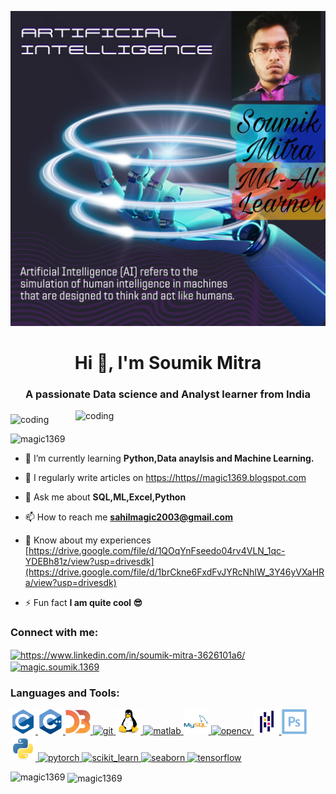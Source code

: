 ![logo](https://github.com/Magic1369/Magic1369/blob/main/github%20banner.jpg)
<h1 align="center">Hi 👋, I'm Soumik Mitra</h1>
<h3 align="center">A passionate Data science and Analyst learner from India</h3>


<img align="middle" alt="coding" width="400" src="https://images.squarespace-cdn.com/content/v1/5feb53185d3dab691b47361b/1609930648540-2AG2AUX4BL35UJ6H0PEZ/e2f96-old-header-machine-learning-pt1.gif">
<img align="right" alt="coding" width="400" src="https://aryng.com/assets/img/ani2.gif">
<p align="left"> <img src="https://komarev.com/ghpvc/?username=magic1369&label=Profile%20views&color=0e75b6&style=flat" alt="magic1369" /> </p>

- 🌱 I’m currently learning **Python,Data anaylsis and Machine Learning.**

- 📝 I regularly write articles on [https://https//magic1369.blogspot.com](https://https//magic1369.blogspot.com)

- 💬 Ask me about **SQL,ML,Excel,Python**

- 📫 How to reach me **sahilmagic2003@gmail.com**

- 📄 Know about my experiences [https://drive.google.com/file/d/1QOqYnFseedo04rv4VLN_1qc-YDEBh81z/view?usp=drivesdk](https://drive.google.com/file/d/1brCkne6FxdFvJYRcNhIW_3Y46yVXaHRa/view?usp=drivesdk)

- ⚡ Fun fact **I am quite cool 😎**

<h3 align="left">Connect with me:</h3>
<p align="left">
<a href="https://linkedin.com/in/soumik-mitra-3626101a6/" target="blank"><img align="center" src="https://raw.githubusercontent.com/rahuldkjain/github-profile-readme-generator/master/src/images/icons/Social/linked-in-alt.svg" alt="https://www.linkedin.com/in/soumik-mitra-3626101a6/" height="30" width="40" /></a>
<a href="https://instagram.com/magic.soumik.136" target="blank"><img align="center" src="https://raw.githubusercontent.com/rahuldkjain/github-profile-readme-generator/master/src/images/icons/Social/instagram.svg" alt="magic.soumik.1369" height="30" width="40" /></a>
</p>

<h3 align="left">Languages and Tools:</h3>
<p align="left"> <a href="https://www.cprogramming.com/" target="_blank" rel="noreferrer"> <img src="https://raw.githubusercontent.com/devicons/devicon/master/icons/c/c-original.svg" alt="c" width="40" height="40"/> </a> <a href="https://www.w3schools.com/cpp/" target="_blank" rel="noreferrer"> <img src="https://raw.githubusercontent.com/devicons/devicon/master/icons/cplusplus/cplusplus-original.svg" alt="cplusplus" width="40" height="40"/> </a> <a href="https://d3js.org/" target="_blank" rel="noreferrer"> <img src="https://raw.githubusercontent.com/devicons/devicon/master/icons/d3js/d3js-original.svg" alt="d3js" width="40" height="40"/> </a> <a href="https://git-scm.com/" target="_blank" rel="noreferrer"> <img src="https://www.vectorlogo.zone/logos/git-scm/git-scm-icon.svg" alt="git" width="40" height="40"/> </a> <a href="https://www.linux.org/" target="_blank" rel="noreferrer"> <img src="https://raw.githubusercontent.com/devicons/devicon/master/icons/linux/linux-original.svg" alt="linux" width="40" height="40"/> </a> <a href="https://www.mathworks.com/" target="_blank" rel="noreferrer"> <img src="https://upload.wikimedia.org/wikipedia/commons/2/21/Matlab_Logo.png" alt="matlab" width="40" height="40"/> </a> <a href="https://www.mysql.com/" target="_blank" rel="noreferrer"> <img src="https://raw.githubusercontent.com/devicons/devicon/master/icons/mysql/mysql-original-wordmark.svg" alt="mysql" width="40" height="40"/> </a> <a href="https://opencv.org/" target="_blank" rel="noreferrer"> <img src="https://www.vectorlogo.zone/logos/opencv/opencv-icon.svg" alt="opencv" width="40" height="40"/> </a> <a href="https://pandas.pydata.org/" target="_blank" rel="noreferrer"> <img src="https://raw.githubusercontent.com/devicons/devicon/2ae2a900d2f041da66e950e4d48052658d850630/icons/pandas/pandas-original.svg" alt="pandas" width="40" height="40"/> </a> <a href="https://www.photoshop.com/en" target="_blank" rel="noreferrer"> <img src="https://raw.githubusercontent.com/devicons/devicon/master/icons/photoshop/photoshop-line.svg" alt="photoshop" width="40" height="40"/> </a> <a href="https://www.python.org" target="_blank" rel="noreferrer"> <img src="https://raw.githubusercontent.com/devicons/devicon/master/icons/python/python-original.svg" alt="python" width="40" height="40"/> </a> <a href="https://pytorch.org/" target="_blank" rel="noreferrer"> <img src="https://www.vectorlogo.zone/logos/pytorch/pytorch-icon.svg" alt="pytorch" width="40" height="40"/> </a> <a href="https://scikit-learn.org/" target="_blank" rel="noreferrer"> <img src="https://upload.wikimedia.org/wikipedia/commons/0/05/Scikit_learn_logo_small.svg" alt="scikit_learn" width="40" height="40"/> </a> <a href="https://seaborn.pydata.org/" target="_blank" rel="noreferrer"> <img src="https://seaborn.pydata.org/_images/logo-mark-lightbg.svg" alt="seaborn" width="40" height="40"/> </a> <a href="https://www.tensorflow.org" target="_blank" rel="noreferrer"> <img src="https://www.vectorlogo.zone/logos/tensorflow/tensorflow-icon.svg" alt="tensorflow" width="40" height="40"/> </a> </p>

<p><img align="left" src="https://github-readme-stats.vercel.app/api/top-langs?username=magic1369&show_icons=true&locale=en&layout=compact" alt="magic1369" /></p>

<p>&nbsp;<img align="center" src="https://github-readme-stats.vercel.app/api?username=magic1369&show_icons=true&locale=en" alt="magic1369" /></p>
